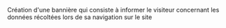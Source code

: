  Création d'une bannière qui consiste à informer le visiteur concernant les données récoltées lors de sa navigation sur le site